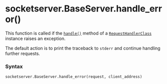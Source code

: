 # socketserver.BaseServer.handle_error()

This function is called if the [`handle()`](/modules/socketserver/BaseRequestHandler/handle.md) method of a [`RequestHandlerClass`](/modules/socketserver/BaseServer/RequestHandlerClass.md) instance raises an exception.

The default action is to print the traceback to `stderr` and continue handling further requests.

### Syntax

```python
socketserver.BaseServer.handle_error(request, client_address)
```
